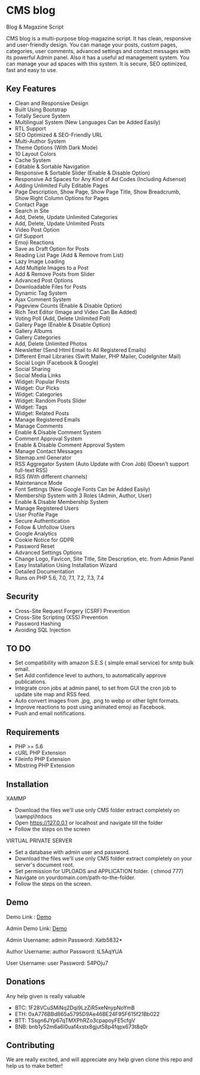 # CMS blog
 Blog & Magazine Script

CMS blog is a multi-purpose blog-magazine script. It has clean, responsive and user-friendly design. You can manage your posts, custom pages, categories, user comments, advanced settings and contact messages with its powerful Admin panel. Also it has a useful ad management system. You can manage your ad spaces with this system. It is secure, SEO optimized, fast and easy to use.

## Key Features
+ Clean and Responsive Design
+ Built Using Bootstrap
+ Totally Secure System
+ Multilingual System (New Languages Can be Added Easily)
+ RTL Support
+ SEO Optimized & SEO-Friendly URL
+ Multi-Author System
+ Theme Options (With Dark Mode)
+ 10 Layout Colors
+ Cache System
+ Editable & Sortable Navigation
+ Responsive & Sortable Slider (Enable & Disable Option)
+ Responsive Ad Spaces for Any Kind of Ad Codes (Including Adsense)
+ Adding Unlimited Fully Editable Pages
+ Page Description, Show Page, Show Page Title, Show Breadcrumb, Show Right Column Options for Pages
+ Contact Page
+ Search in Site
+ Add, Delete, Update Unlimited Categories
+ Add, Delete, Update Unlimited Posts
+ Video Post Option
+ Gif Support
+ Emoji Reactions
+ Save as Draft Option for Posts
+ Reading List Page (Add & Remove from List)
+ Lazy Image Loading
+ Add Multiple Images to a Post
+ Add & Remove Posts from Slider
+ Advanced Post Options
+ Downloadable Files for Posts
+ Dynamic Tag System
+ Ajax Comment System
+ Pageview Counts (Enable & Disable Option)
+ Rich Text Editor (Image and Video Can Be Added)
+ Voting Poll (Add, Delete Unlimited Poll)
+ Gallery Page (Enable & Disable Option)
+ Gallery Albums
+ Gallery Categories
+ Add, Delete Unlimited Photos
+ Newsletter (Send Html Email to All Registered Emails)
+ Different Email Libraries (Swift Mailer, PHP Mailer, CodeIgniter Mail)
+ Social Login (Facebook & Google)
+ Social Sharing
+ Social Media Links
+ Widget: Popular Posts
+ Widget: Our Picks
+ Widget: Categories
+ Widget: Random Posts Slider
+ Widget: Tags
+ Widget: Related Posts
+ Manage Registered Emails
+ Manage Comments
+ Enable & Disable Comment System
+ Comment Approval System
+ Enable & Disable Comment Approval System
+ Manage Contact Messages
+ Sitemap.xml Generator
+ RSS Aggregator System (Auto Update with Cron Job) (Doesn’t support full-text RSS)
+ RSS (With different channels)
+ Maintenance Mode
+ Font Settings (New Google Fonts Can be Added Easily)
+ Membership System with 3 Roles (Admin, Author, User)
+ Enable & Disable Membership System
+ Manage Registered Users
+ User Profile Page
+ Secure Authentication
+ Follow & Unfollow Users
+ Google Analytics
+ Cookie Notice for GDPR
+ Password Reset
+ Advanced Settings Options
+ Change Logo, Favicon, Site Title, Site Description, etc. from Admin Panel
+ Easy Installation Using Installation Wizard
+ Detailed Documentation
+ Runs on PHP 5.6, 7.0, 7.1, 7.2, 7.3, 7.4

## Security
+ Cross-Site Request Forgery (CSRF) Prevention
+ Cross-Site Scripting (XSS) Prevention
+ Password Hashing
+ Avoiding SQL Injection

## TO DO

+ Set compatibility with amazon S.E.S ( simple email service) for smtp bulk email.
+ Set Add confidence level to authors, to automatically approve publications.
+ Integrate cron jobs at admin panel, to set from GUI the cron job to update site map and RSS feed.
+ Auto convert images from .jpg, .png to webp or other light formats.
+ Improve reactions to post using animated emoji as Facebook.
+ Push and email notifications.


## Requirements
+ PHP >= 5.6
+ cURL PHP Extension
+ Fileinfo PHP Extension
+ Mbstring PHP Extension

## Installation

XAMMP

+ Download the files we'll use only CMS folder extract completely on \xampp\htdocs
+ Open https://127.0.0.1 or localhost and navigate till the folder
+ Follow the steps on the screen

VIRTUAL PRIVATE SERVER

+ Set a database with admin user and password.
+ Download the files we'll use only CMS folder extract completely on your server's document root.
+ Set permission for UPLOADS and APPLICATION folder. ( chmod 777)
+ Navigate on yourdomain.com/path-to-the-folder.
+ Follow the steps on the screen.



## Demo
Demo Link : <a href="https://demo.easycryptos.org">Demo</a>

Admin Demo Link: <a href="http://demo.easycryptos.org/admin">Demo</a>

Admin
Username: admin
Password: Xatb5832*

Author
Username: author
Password: tL5AqYUA

User
Username: user
Password: 54POju7


## Donations
Any help given is really valuable

+ BTC: 1F28VCuSMiNq2Dqi9LzZiR5xeNnypNoYmB
+ ETH: 0xA776BBd865a5795D9Ae46BE24F95F615f21Bb022
+ BTT: TSsgn6JYp67qTMXPhRZo3cpapoyFE5cfgV
+ BNB: bnb1y52m6a6l0uaf4xstx8gjut58p4fqpx673t8q0r

## Contributing
We are really excited, and will appreciate any help given clone this repo and help us to make better!
